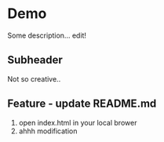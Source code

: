 # Demo

Some description... edit!

## Subheader
Not so creative..


## Feature - update README.md
1. open index.html in your local brower
2. ahhh modification